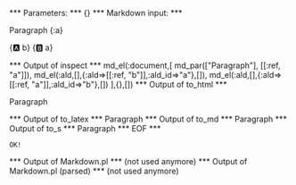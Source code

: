 
*** Parameters: ***
{}
*** Markdown input: ***

Paragraph
{:a}


{:a: b}
{:b: a}

*** Output of inspect ***
md_el(:document,[
	md_par(["Paragraph"], [[:ref, "a"]]),
	md_el(:ald,[],{:ald=>[[:ref, "b"]],:ald_id=>"a"},[]),
	md_el(:ald,[],{:ald=>[[:ref, "a"]],:ald_id=>"b"},[])
],{},[])
*** Output of to_html ***
<p>Paragraph</p>
*** Output of to_latex ***
Paragraph
*** Output of to_md ***
Paragraph
*** Output of to_s ***
Paragraph
*** EOF ***



	OK!



*** Output of Markdown.pl ***
(not used anymore)
*** Output of Markdown.pl (parsed) ***
(not used anymore)